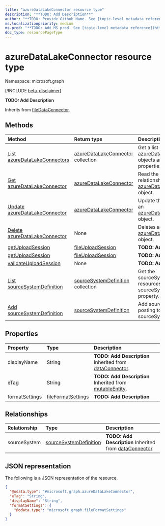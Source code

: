 ```yaml
---
title: "azureDataLakeConnector resource type"
description: "**TODO: Add Description**"
author: "**TODO: Provide Github Name. See [topic-level metadata reference](https://msgo.azurewebsites.net/add/document/guidelines/metadata.html#topic-level-metadata)**"
ms.localizationpriority: medium
ms.prod: "**TODO: Add MS prod. See [topic-level metadata reference](https://msgo.azurewebsites.net/add/document/guidelines/metadata.html#topic-level-metadata)**"
doc_type: resourcePageType
---
```


# azureDataLakeConnector resource type

Namespace: microsoft.graph

[!INCLUDE [beta-disclaimer](../../includes/beta-disclaimer.md)]

**TODO: Add Description**


Inherits from [fileDataConnector](../resources/filedataconnector.md).

## Methods
|Method|Return type|Description|
|:---|:---|:---|
|[List azureDataLakeConnectors](../api/azuredatalakeconnector-list.md)|[azureDataLakeConnector](../resources/azuredatalakeconnector.md) collection|Get a list of the [azureDataLakeConnector](../resources/azuredatalakeconnector.md) objects and their properties.|
|[Get azureDataLakeConnector](../api/azuredatalakeconnector-get.md)|[azureDataLakeConnector](../resources/azuredatalakeconnector.md)|Read the properties and relationships of an [azureDataLakeConnector](../resources/azuredatalakeconnector.md) object.|
|[Update azureDataLakeConnector](../api/azuredatalakeconnector-update.md)|[azureDataLakeConnector](../resources/azuredatalakeconnector.md)|Update the properties of an [azureDataLakeConnector](../resources/azuredatalakeconnector.md) object.|
|[Delete azureDataLakeConnector](../api/azuredatalakeconnector-delete.md)|None|Deletes an [azureDataLakeConnector](../resources/azuredatalakeconnector.md) object.|
|[getUploadSession](../api/azuredatalakeconnector-getuploadsession.md)|[fileUploadSession](../resources/fileuploadsession.md)|**TODO: Add Description**|
|[getUploadSession](../api/azuredatalakeconnector-getuploadsession.md)|[fileUploadSession](../resources/fileuploadsession.md)|**TODO: Add Description**|
|[validateUploadSession](../api/azuredatalakeconnector-validateuploadsession.md)|None|**TODO: Add Description**|
|[List sourceSystemDefinition](../api/azuredatalakeconnector-list-sourcesystem.md)|[sourceSystemDefinition](../resources/sourcesystemdefinition.md) collection|Get the sourceSystemDefinition resources from the sourceSystem navigation property.|
|[Add sourceSystemDefinition](../api/azuredatalakeconnector-post-sourcesystem.md)|[sourceSystemDefinition](../resources/sourcesystemdefinition.md)|Add sourceSystem by posting to the sourceSystem collection.|

## Properties
|Property|Type|Description|
|:---|:---|:---|
|displayName|String|**TODO: Add Description** Inherited from [dataConnector](../resources/dataconnector.md).|
|eTag|String|**TODO: Add Description** Inherited from [mutableEntity](../resources/mutableentity.md).|
|formatSettings|[fileFormatSettings](../resources/fileformatsettings.md)|**TODO: Add Description**|

## Relationships
|Relationship|Type|Description|
|:---|:---|:---|
|sourceSystem|[sourceSystemDefinition](../resources/sourcesystemdefinition.md)|**TODO: Add Description** Inherited from [dataConnector](../resources/dataconnector.md)|

## JSON representation
The following is a JSON representation of the resource.
<!-- {
  "blockType": "resource",
  "keyProperty": "id",
  "@odata.type": "microsoft.graph.azureDataLakeConnector",
  "baseType": "microsoft.industryData.fileDataConnector",
  "openType": false
}
-->
``` json
{
  "@odata.type": "#microsoft.graph.azureDataLakeConnector",
  "eTag": "String",
  "displayName": "String",
  "formatSettings": {
    "@odata.type": "microsoft.graph.fileFormatSettings"
  }
}
```

